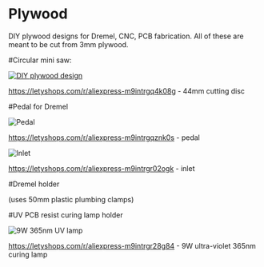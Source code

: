 # Plywood
DIY plywood designs for Dremel, CNC, PCB fabrication. All of these are meant to be cut from 3mm plywood.

#Circular mini saw:

[![DIY plywood design](http://img.youtube.com/vi/lyNd7t795UE/0.jpg)](http://www.youtube.com/watch?v=lyNd7t795UE "Dremel micro saw cuts a PCB")

https://letyshops.com/r/aliexpress-m9intrgq4k08g - 44mm cutting disc

#Pedal for Dremel

![Pedal](https://ae01.alicdn.com/kf/HTB16ynOfBnTBKNjSZPfq6zf1XXau.jpg?width=930&height=550&hash=1480)

https://letyshops.com/r/aliexpress-m9intrgqznk0s - pedal

![Inlet](https://ae01.alicdn.com/kf/HTB1M7ImIwaTBuNjSszfq6xgfpXaM.jpg)

https://letyshops.com/r/aliexpress-m9intrgr02ogk - inlet


#Dremel holder 

(uses 50mm plastic plumbing clamps)

#UV PCB resist curing lamp holder

![9W 365nm UV lamp](http://ae01.alicdn.com/kf/HTB1uMPedBDH8KJjSspnq6zNAVXal.jpg)

https://letyshops.com/r/aliexpress-m9intrgr28g84 - 9W ultra-violet 365nm curing lamp
